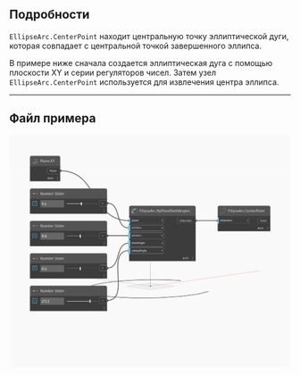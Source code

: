 ## Подробности
`EllipseArc.CenterPoint` находит центральную точку эллиптической дуги, которая совпадает с центральной точкой завершенного эллипса.

В примере ниже сначала создается эллиптическая дуга с помощью плоскости XY и серии регуляторов чисел. Затем узел `EllipseArc.CenterPoint` используется для извлечения центра эллипса.

___
## Файл примера

![CenterPoint](./Autodesk.DesignScript.Geometry.EllipseArc.CenterPoint_img.jpg)

